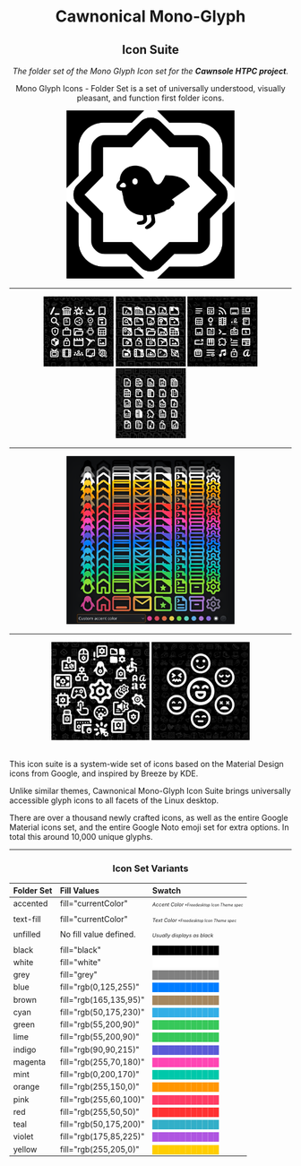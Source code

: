 <center>

# Cawnonical Mono-Glyph
## Icon Suite

<break>

*The folder set of the Mono Glyph Icon set for the **Cawnsole HTPC project**.*


Mono Glyph Icons - Folder Set is a set of universally understood, visually pleasant, and function first folder icons.

<img src="previews/0.png" alt="Preview" width="300px">

<hr> 

<span>

<img src="previews/1.png" alt="Preview" width="125px">

<img src="previews/2.png" alt="Preview" width="125px">

<img src="previews/4.png" alt="Preview" width="125px">

<img src="previews/5.png" alt="Preview" width="125px">

</span>

<hr>

<img src="previews/3.png" alt="Preview" width="300px">

<hr>
<span>

<img src="previews/6.png" alt="Preview" width="175px">

<img src="previews/7.png" alt="Preview" width="175px">


</span>
</center>
<br>

This icon suite is a system-wide set of icons based on the Material Design icons from Google, and inspired by Breeze by KDE.

Unlike similar themes, Cawnonical Mono-Glyph Icon Suite brings universally accessible glyph icons to all facets of the Linux desktop.

There are over a thousand newly crafted icons, as well as the entire Google Material icons set, and the entire Google Noto emoji set for extra options. In total this around 10,000 unique glyphs.

<hr>

<center>

### Icon Set Variants


| Folder Set		| Fill Values				| Swatch      |		
|:----------|:----------|:----------|
| accented	| fill="currentColor" 		|  <span style="font-size:0.65em">*Accent Color</span><span style="font-size:0.5em"> \*Freedesktop Icon Theme spec*</span>
|||
| text-fill	| fill="currentColor" 		|  <span style="font-size:0.65em">*Text Color</span><span style="font-size:0.5em"> \*Freedesktop Icon Theme spec*</span>
|||
| unfilled	| No fill value defined.	| <span style="font-size:0.65em">*Usually displays as black*</span>
|||
| black		| fill="black"				|  <span style="color:black;">████████████</span> |
| white		| fill="white"				| <span style="color:white;">████████████</span> |
| grey		| fill="grey"				| <span style="color:grey;">████████████</span> |
| blue		| fill="rgb(0,125,255)"		| <span style="color:rgb(0,125,255);">████████████</span> |
| brown		| fill="rgb(165,135,95)"	| <span style="color:rgb(165,135,95);">████████████</span> |
| cyan		| fill="rgb(50,175,230)"	| <span style="color:rgb(50,175,230);">████████████</span> |
| green		| fill="rgb(55,200,90)"		| <span style="color:rgb(55,200,90);">████████████</span> |
| lime		| fill="rgb(55,200,90)"		| <span style="color:rgb(55,200,90);">████████████</span> |
| indigo	| fill="rgb(90,90,215)"		| <span style="color:rgb(90,90,215);">████████████</span> |
| magenta	| fill="rgb(255,70,180)"	| <span style="color:rgb(255,70,180);">████████████</span> |
| mint		| fill="rgb(0,200,170)"		| <span style="color:rgb(0,200,170);">████████████</span> |
| orange	| fill="rgb(255,150,0)"		| <span style="color:rgb(255,150,0);">████████████</span> |
| pink		| fill="rgb(255,60,100)"	| <span style="color:rgb(255,60,100);">████████████</span> |
| red		| fill="rgb(255,50,50)"		| <span style="color:rgb(255,50,50);">████████████</span> |
| teal		| fill="rgb(50,175,200)"	| <span style="color:rgb(50,175,200);">████████████</span> |
| violet	| fill="rgb(175,85,225)"	| <span style="color:rgb(175,85,225);">████████████</span> |
| yellow	| fill="rgb(255,205,0)"		| <span style="color:rgb(255,205,0);">████████████</span> |